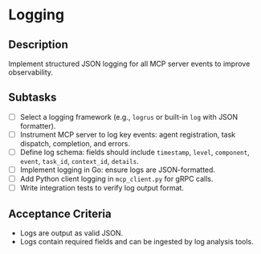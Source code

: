 # Logging

## Description
Implement structured JSON logging for all MCP server events to improve observability.

## Subtasks
- [ ] Select a logging framework (e.g., `logrus` or built-in `log` with JSON formatter).
- [ ] Instrument MCP server to log key events: agent registration, task dispatch, completion, and errors.
- [ ] Define log schema: fields should include `timestamp`, `level`, `component`, `event`, `task_id`, `context_id`, `details`.
- [ ] Implement logging in Go: ensure logs are JSON-formatted.
- [ ] Add Python client logging in `mcp_client.py` for gRPC calls.
- [ ] Write integration tests to verify log output format.

## Acceptance Criteria
- Logs are output as valid JSON.
- Logs contain required fields and can be ingested by log analysis tools.